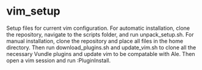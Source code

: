 # vim_setup
Setup files for current vim configuration.  For automatic installation, clone the repository, navigate to the scripts folder, and run unpack_setup.sh.  For manual installation, clone the repository and place all files in the home directory.  Then run download_plugins.sh and update_vim.sh to clone all the necessary Vundle plugins and update vim to be compatable with Ale.  Then open a vim session and run :PluginInstall.
